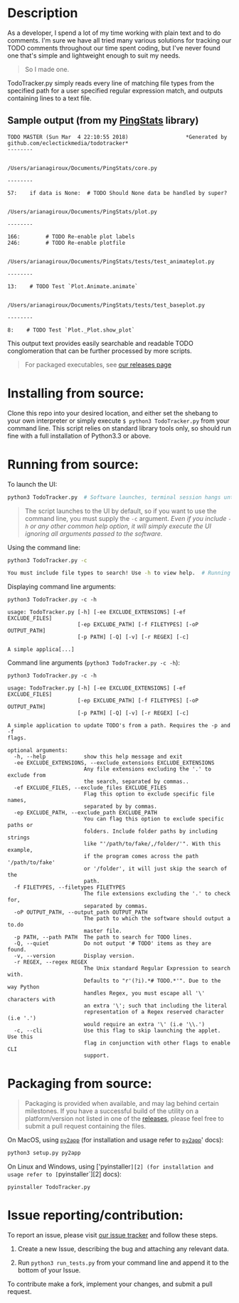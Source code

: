 # Description

As a developer, I spend a lot of my time working with plain text and to do comments. I'm sure we have all tried many various solutions for tracking our TODO comments throughout our time spent coding, but I've never found one that's simple and lightweight enough to suit my needs.

> So I made one.

TodoTracker.py simply reads every line of matching file types from the specified path for a user specified regular expression match, and outputs containing lines to a text file.

## Sample output (from my [PingStats][pingstats] library)
```
TODO MASTER (Sun Mar  4 22:10:55 2018)                  *Generated by github.com/eclectickmedia/todotracker*
--------


/Users/arianagiroux/Documents/PingStats/core.py

--------

57:    if data is None:  # TODO Should None data be handled by super?


/Users/arianagiroux/Documents/PingStats/plot.py

--------

166:        # TODO Re-enable plot labels
246:        # TODO Re-enable plotfile


/Users/arianagiroux/Documents/PingStats/tests/test_animateplot.py

--------

13:    # TODO Test `Plot.Animate.animate`


/Users/arianagiroux/Documents/PingStats/tests/test_baseplot.py

--------

8:    # TODO Test `Plot._Plot.show_plot`
```

This output text provides easily searchable and readable TODO conglomeration that can be further processed by more scripts.

> For packaged executables, see [our releases page][0] 

# Installing from source:

Clone this repo into your desired location, and either set the shebang to your own interpreter or simply execute `$ python3 TodoTracker.py` from your command line. This script relies on standard library tools only, so should run fine with a full installation of Python3.3 or above.

# Running from source:

To launch the UI:

```bash
python3 TodoTracker.py  # Software launches, terminal session hangs until GUI closes.
```

> The script launches to the UI by default, so if you want to use the command line, you must supply the `-c` argument. *Even if you include `-h` or any other common help option, it will simply execute the UI ignoring all arguments passed to the software.*

Using the command line:

```bash
python3 TodoTracker.py -c

You must include file types to search! Use -h to view help.  # Running software without any arguments gives an error.
```

Displaying command line arguments:
```
python3 TodoTracker.py -c -h

usage: TodoTracker.py [-h] [-ee EXCLUDE_EXTENSIONS] [-ef EXCLUDE_FILES]
                      [-ep EXCLUDE_PATH] [-f FILETYPES] [-oP OUTPUT_PATH]
                      [-p PATH] [-Q] [-v] [-r REGEX] [-c]

A simple applica[...]
```

Command line arguments (`python3 TodoTracker.py -c -h`):
```
python3 TodoTracker.py -c -h

usage: TodoTracker.py [-h] [-ee EXCLUDE_EXTENSIONS] [-ef EXCLUDE_FILES]
                      [-ep EXCLUDE_PATH] [-f FILETYPES] [-oP OUTPUT_PATH]
                      [-p PATH] [-Q] [-v] [-r REGEX] [-c]

A simple application to update TODO's from a path. Requires the -p and -f
flags.

optional arguments:
  -h, --help            show this help message and exit
  -ee EXCLUDE_EXTENSIONS, --exclude_extensions EXCLUDE_EXTENSIONS
                        Any file extensions excluding the '.' to exclude from
                        the search, separated by commas..
  -ef EXCLUDE_FILES, --exclude_files EXCLUDE_FILES
                        Flag this option to exclude specific file names,
                        separated by by commas.
  -ep EXCLUDE_PATH, --exclude_path EXCLUDE_PATH
                        You can flag this option to exclude specific paths or
                        folders. Include folder paths by including strings
                        like "'/path/to/fake/,/folder/'". With this example,
                        if the program comes across the path '/path/to/fake'
                        or '/folder', it will just skip the search of the
                        path.
  -f FILETYPES, --filetypes FILETYPES
                        The file extensions excluding the '.' to check for,
                        separated by commas.
  -oP OUTPUT_PATH, --output_path OUTPUT_PATH
                        The path to which the software should output a to.do
                        master file.
  -p PATH, --path PATH  The path to search for TODO lines.
  -Q, --quiet           Do not output '# TODO' items as they are found.
  -v, --version         Display version.
  -r REGEX, --regex REGEX
                        The Unix standard Regular Expression to search with.
                        Defaults to "r'(?i).*# TODO.*'". Due to the way Python
                        handles Regex, you must escape all '\' characters with
                        an extra '\'; such that including the literal
                        representation of a Regex reserved character (i.e '.')
                        would require an extra '\' (i.e '\\.')
  -c, --cli             Use this flag to skip launching the applet. Use this
                        flag in conjunction with other flags to enable CLI
                        support.
```

# Packaging from source:

> Packaging is provided when available, and may lag behind certain milestones. If you have a successful build of the utility on a platform/version not listed in one of the [releases](0), please feel free to submit a pull request containing the files.

On MacOS, using [`py2app`][1] (for installation and usage refer to [`py2app`][1]' docs):

```bash
python3 setup.py py2app
```

On Linux and Windows, using ['pyinstaller`][2] (for installation and usage refer to [`pyinstaller`][2] docs):
```
pyinstaller TodoTracker.py
```

# Issue reporting/contribution:

To report an issue, please visit [our issue tracker][issues] and follow these steps.

1. Create a new Issue, describing the bug and attaching any relevant data.

2. Run `python3 run_tests.py` from your command line and append it to the bottom of your Issue.

To contribute make a fork, implement your changes, and submit a pull request.


[pingstats]:https://github.com/EclectickMedia/PingStats
[issues]:https://github.com/EclectickMedia/TodoTracker/issues
[0]:https://github.com/EclectickMedia/TodoTracker/releases
[1]:https://py2app.readthedocs.io/en/latest/

